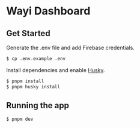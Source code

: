# Wayi Dashboard

## Get Started

Generate the .env file and add Firebase credentials.

```bash
$ cp .env.example .env
```

Install dependencies and enable [Husky](https://typicode.github.io/husky/).

```bash
$ pnpm install
$ pnpm husky install
```

## Running the app

```bash
$ pnpm dev
```
